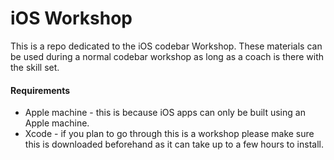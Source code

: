 # iOS Workshop

This is a repo dedicated to the iOS codebar Workshop. These materials can be used during a normal codebar workshop as long as a coach is there with the skill set.

#### Requirements
* Apple machine - this is because iOS apps can only be built using an Apple machine.
* Xcode - if you plan to go through this is a workshop please make sure this is downloaded beforehand as it can take up to a few hours to install.
